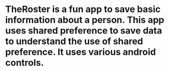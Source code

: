 # TheRoster is a fun app to save basic information about a person. This app uses shared preference to save data to understand the use of shared preference. It uses various android controls.
